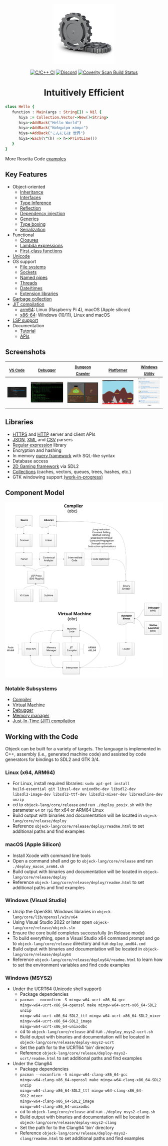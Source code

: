 <p align="center">
  <a href="https://www.objeck.org"><img src="docs/images/gear_wheel_256.png"  width="192" height="192" alt="An Objeck"/></a>
</p>

<p align="center">
  <a href="https://github.com/objeck/objeck-lang/actions/workflows/c-cpp.yml"><img src="https://github.com/objeck/objeck-lang/actions/workflows/c-cpp.yml/badge.svg" alt="C/C++ CI"></a>
  <a href="https://discord.gg/qEaCGWR7nb"><img src="https://badgen.net/badge/icon/discord?icon=discord&label" alt="Discord"></a>
  <a href="https://scan.coverity.com/projects/objeck"><img src="https://img.shields.io/coverity/scan/10314.svg" alt="Coverity Scan Build Status"></a>
</p>

<h1 align="center">Intuitively Efficient</h1>

```ruby
class Hello {
   function : Main(args : String[]) ~ Nil {
      hiya := Collection.Vector->New()<String>
      hiya->AddBack("Hello World")
      hiya->AddBack("Καλημέρα κόσμε")
      hiya->AddBack("こんにちは 世界")
      hiya->Each(\^(h) => h->PrintLine())
   }
}
```

More Rosetta Code [examples](https://github.com/objeck/objeck-lang/tree/master/programs/tests/rc)

## Key Features
* Object-oriented
  * [Inheritance](https://en.wikipedia.org/wiki/Inheritance_(object-oriented_programming))
  * [Interfaces](https://en.wikipedia.org/wiki/Interface_(object-oriented_programming))
  * [Type Inference](https://en.wikipedia.org/wiki/Type_inference)
  * [Reflection](https://en.wikipedia.org/wiki/Reflective_programming)
  * [Dependency injection](https://en.wikipedia.org/wiki/Dependency_injection)
  * [Generics](https://en.wikipedia.org/wiki/Generic_programming)
  * [Type boxing](https://en.wikipedia.org/wiki/Boxing_(computer_science))
  * [Serialization](https://en.wikipedia.org/wiki/Serialization)
* Functional 
  * [Closures](https://en.wikipedia.org/wiki/Closure_(computer_programming))
  * [Lambda expressions](https://en.wikipedia.org/wiki/Anonymous_function)
  * [First-class functions](https://en.wikipedia.org/wiki/First-class_function)
* [Unicode](https://en.wikipedia.org/wiki/Unicode)
* OS support
  * [File systems](https://en.wikipedia.org/wiki/File_system)
  * [Sockets](https://en.wikipedia.org/wiki/Network_socket)
  * [Named pipes](https://en.wikipedia.org/wiki/Named_pipe)
  * [Threads](https://en.wikipedia.org/wiki/Thread_(computing))
  * [Date/times](https://en.wikipedia.org/wiki/C_date_and_time_functions)
  * [Extension libraries](https://en.wikipedia.org/wiki/Library_(computing))
* [Garbage collection](https://en.wikipedia.org/wiki/Tracing_garbage_collection)
* [JIT compilation](https://en.wikipedia.org/wiki/Just-in-time_compilation)
  * [arm64](https://github.com/objeck/objeck-lang/tree/master/core/vm/arch/jit/arm64): Linux (Raspberry Pi 4), macOS (Apple silicon)
  * [x86-64](https://github.com/objeck/objeck-lang/tree/master/core/vm/arch/jit/amd64): Windows (10/11), Linux and macOS
* [LSP support](https://github.com/objeck/objeck-lsp)
* Documentation
  * [Tutorial](https://www.objeck.org/getting_started.html)
  * [APIs](https://www.objeck.org/doc/api/index.html)

## Screenshots
| <sub>[VS Code](https://github.com/objeck/objeck-lsp)</sub> | <sub>[Debugger](https://github.com/objeck/objeck-lang/tree/master/core/debugger)</sub> | <sub>[Dungeon Crawler](https://github.com/objeck/objeck-dungeon-crawler)</sub> | <sub>[Platformer](https://github.com/objeck/objeck-lang/blob/master/programs/deploy/2d_game_13.obs)</sub> | <sub>[Windows Utility](https://github.com/objeck/objeck-lang/tree/master/core/release/WindowsLauncher)</sub> |
| :---: | :----: | :---: | :---: | :---: |
![alt text](docs/images/web/comp.png "Visual Studio Code") | ![alt text](docs/images/web/debug.jpg "Command line debugger") | ![alt text](docs/images/web/crawler.png "Web Crawler") | ![alt text](docs/images/web/2d_game.jpg "Platformer") | ![alt text](docs/images/web/launch.png "Windows Launcher") |

## Libraries
  * [HTTPS](https://github.com/objeck/objeck-lang/blob/master/core/compiler/lib_src/net_secure.obs) and [HTTP](https://github.com/objeck/objeck-lang/blob/master/core/compiler/lib_src/net.obs) server and client APIs
  * [JSON](https://github.com/objeck/objeck-lang/blob/master/core/compiler/lib_src/json.obs), [XML](https://github.com/objeck/objeck-lang/blob/master/core/compiler/lib_src/xml.obs) and [CSV](https://github.com/objeck/objeck-lang/blob/master/core/compiler/lib_src/csv.obs) parsers
  * [Regular expression](https://github.com/objeck/objeck-lang/blob/master/core/compiler/lib_src/regex.obs) library
  * Encryption and hashing
  * In memory [query framework](https://github.com/objeck/objeck-lang/blob/master/core/compiler/lib_src/query.obs) with SQL-like syntax
  * Database access
  * [2D Gaming framework](https://github.com/objeck/objeck-lang/blob/master/core/compiler/lib_src/sdl_game.obs) via SDL2
  * [Collections](https://github.com/objeck/objeck-lang/blob/master/core/compiler/lib_src/gen_collect.obs) (caches, vectors, queues, trees, hashes, etc.)
  * GTK windowing support [(work-in-progress)](core/lib/experimental/gtk)

## Component Model
![alt text](docs/images/toolchain.svg "Objeck System Architecture")

### Notable Subsystems
* [Compiler](https://github.com/objeck/objeck-lang/blob/master/core/compiler)
* [Virtual Machine](https://github.com/objeck/objeck-lang/blob/master/core/vm)
* [Debugger](https://github.com/objeck/objeck-lang/blob/master/core/debugger)
* [Memory manager](https://github.com/objeck/objeck-lang/blob/master/core/vm/arch)
* [Just-In-Time (JIT) compilation](https://github.com/objeck/objeck-lang/blob/master/core/vm/arch/jit)

## Working with the Code
Objeck can be built for a variety of targets. The language is implemented in C++, assembly (i.e., generated machine code) and assisted by code generators for bindings to SDL2 and GTK 3/4.

### Linux (x64, ARM64)
*  For Linux, install required libraries: <code>sudo apt-get install build-essential git libssl-dev unixodbc-dev libsdl2-dev libsdl2-image-dev libsdl2-ttf-dev libsdl2-mixer-dev libreadline-dev unzip</code>
*  cd to <code>objeck-lang/core/release</code> and run <code>./deploy_posix.sh</code> with the parameter <code>64</code> or <code>rpi</code> for x64 or ARM64 Linux
*  Build output with binaries and documentation will be located in <code>objeck-lang/core/release/deploy</code>
*  Reference <code>objeck-lang/core/release/deploy/readme.html</code> to set additional paths and find examples

### macOS (Apple Silicon)
*  Install Xcode with command line tools
*  Open a command shell and go to <code>objeck-lang/core/release</code> and run <code>./deploy_macos_arm64.sh</code>
*  Build output with binaries and documentation will be located in <code>objeck-lang/core/release/deploy</code>
*  Reference <code>objeck-lang/core/release/deploy/readme.html</code> to set additional paths and find examples

### Windows (Visual Studio)
*  Unzip the OpenSSL Windows libraries in <code>objeck-lang/core/lib/openssl/win/x64</code>
*  Using Visual Studio 2022 or later open <code>objeck-lang/core/release/objeck.sln</code>
*  Ensure the core build completes successfully (in Release mode)
*  To build everything, open a Visual Studio x64 command prompt and go to <code>objeck-lang/core/release</code> directory and run <code>deploy_amd64.cmd</code>
*  Build output with binaries and documentation will be located in <code>objeck-lang/core/release/deploy64</code>
*  Reference <code>objeck-lang/core/release/deploy64/readme.html</code> to learn how to set the environment variables and find code examples

### Windows (MSYS2)
* Under the UCRT64 (Unicode shell support)
  * Package dependencies
  * <code>pacman --noconfirm -S mingw-w64-ucrt-x86_64-gcc mingw-w64-ucrt-x86_64-openssl make mingw-w64-ucrt-x86_64-SDL2 unzip mingw-w64-ucrt-x86_64-SDL2_ttf mingw-w64-ucrt-x86_64-SDL2_mixer mingw-w64-ucrt-x86_64-SDL2_image mingw-w64-ucrt-x86_64-unixodbc</code>
  * cd to <code>objeck-lang/core/release</code> and run <code>./deploy_msys2-ucrt.sh</code>
  *  Build output with binaries and documentation will be located in <code>objeck-lang/core/release/deploy-msys2-ucrt</code>
  *  Set the path for to the UCRT64 'bin' directory
  *  Reference <code>objeck-lang/core/release/deploy-msys2-ucrt/readme.html</code> to set additional paths and find examples
* Under the Clang64
  * Package dependencies
  * <code>pacman --noconfirm -S mingw-w64-clang-x86_64-gcc mingw-w64-clang-x86_64-openssl make mingw-w64-clang-x86_64-SDL2 unzip mingw-w64-clang-x86_64-SDL2_ttf mingw-w64-clang-x86_64-SDL2_mixer mingw-w64-clang-x86_64-SDL2_image mingw-w64-clang-x86_64-unixodbc</code>
  * cd to <code>objeck-lang/core/release</code> and run <code>./deploy_msys2-clang.sh</code>
  *  Build output with binaries and documentation will be located in <code>objeck-lang/core/release/deploy-msys2-clang</code>
  *  Set the path for to the Clang64 'bin' directory
  *  Reference <code>objeck-lang/core/release/deploy-msys2-clang/readme.html</code> to set additional paths and find examples
